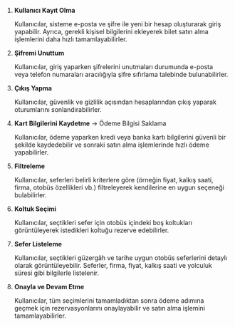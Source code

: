 1. **Kullanıcı Kayıt Olma**
    
    Kullanıcılar, sisteme e-posta ve şifre ile yeni bir hesap oluşturarak giriş yapabilir. Ayrıca, gerekli kişisel bilgilerini ekleyerek bilet satın alma işlemlerini daha hızlı tamamlayabilirler.
    
2. **Şifremi Unuttum**
    
    Kullanıcılar, giriş yaparken şifrelerini unutmaları durumunda e-posta veya telefon numaraları aracılığıyla şifre sıfırlama talebinde bulunabilirler.
    
3. **Çıkış Yapma**
    
    Kullanıcılar, güvenlik ve gizlilik açısından hesaplarından çıkış yaparak oturumlarını sonlandırabilirler.
    
4. **Kart Bilgilerini Kaydetme** → Ödeme Bilgisi Saklama
    
    Kullanıcılar, ödeme yaparken kredi veya banka kartı bilgilerini güvenli bir şekilde kaydedebilir ve sonraki satın alma işlemlerinde hızlı ödeme yapabilirler.
    
5. **Filtreleme**
    
    Kullanıcılar, seferleri belirli kriterlere göre (örneğin fiyat, kalkış saati, firma, otobüs özellikleri vb.) filtreleyerek kendilerine en uygun seçeneği bulabilirler.
    
 6. **Koltuk Seçimi**
    
    Kullanıcılar, seçtikleri sefer için otobüs içindeki boş koltukları görüntüleyerek istedikleri koltuğu rezerve edebilirler.
    
7. **Sefer Listeleme**
    
    Kullanıcılar, seçtikleri güzergâh ve tarihe uygun otobüs seferlerini detaylı olarak görüntüleyebilir. Seferler, firma, fiyat, kalkış saati ve yolculuk süresi gibi bilgilerle listelenir.
    
8. **Onayla ve Devam Etme**
    
    Kullanıcılar, tüm seçimlerini tamamladıktan sonra ödeme adımına geçmek için rezervasyonlarını onaylayabilir ve satın alma işlemini tamamlayabilirler.
